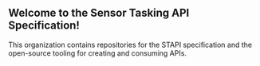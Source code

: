 ## Welcome to the Sensor Tasking API Specification!

This organization contains repositories for the STAPI specification and the open-source tooling for creating and consuming APIs.
